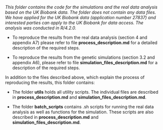 *This folder contains the code for the simulations and the real data analysis based on the UK Biobank data. The folder does not contain any data files. We have applied for the UK Biobank data (application number 27837) and interested parties can apply to the UK Biobank for data access. The analysis was conducted in R/4.2.0.* 


- To reproduce the results from the real data analysis (section 4 and appendix A7) please refer to file **process_description.md** for a detailed description of the required steps. 

- To reproduce the results from the genetic simulations (section 3.2 and appendix A6), please refer to file **simulation_files_description.md** for a description of the required steps.

In addition to the files described above, which explain the process of reproducing the results, this folder contains:

- The folder **utils** holds all utility scripts. The individual files are described in **process_description.md** and **simulation_files_description.md**. 

- The folder **batch_scripts** contains .sh scripts for running the real data analysis as well as functions for the simulation. These scripts are also described in **process_description.md** and **simulation_files_description.md**.

